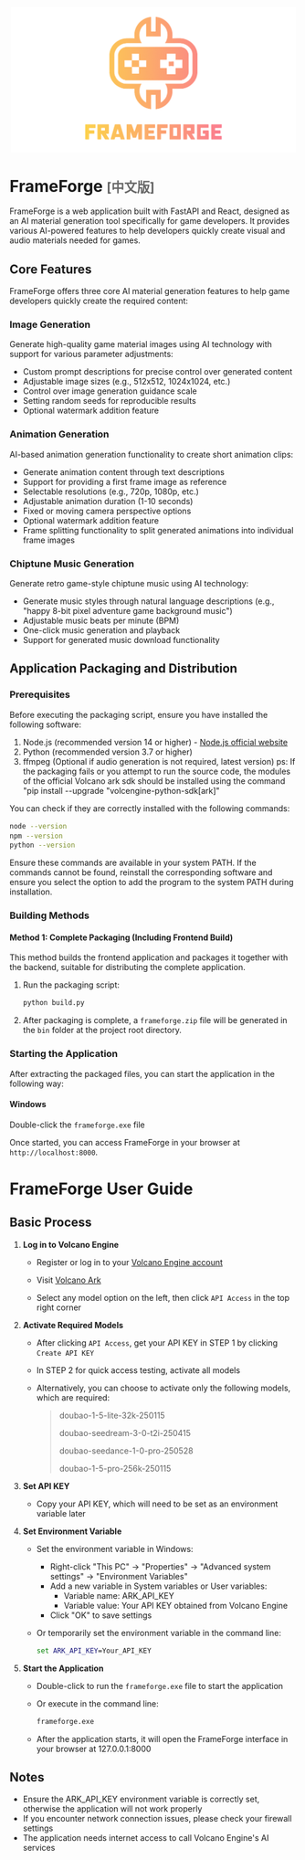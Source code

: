 <div align="center">
  <img src="icon.png" alt="FrameForge Logo" width="500">
</div>

# FrameForge <a href="README.md" target="_blank" style="font-size: 0.8em; text-decoration: none; color: #666;">[中文版]</a>

FrameForge is a web application built with FastAPI and React, designed as an AI material generation tool specifically for game developers. It provides various AI-powered features to help developers quickly create visual and audio materials needed for games.

## Core Features

FrameForge offers three core AI material generation features to help game developers quickly create the required content:

### Image Generation

Generate high-quality game material images using AI technology with support for various parameter adjustments:

- Custom prompt descriptions for precise control over generated content
- Adjustable image sizes (e.g., 512x512, 1024x1024, etc.)
- Control over image generation guidance scale
- Setting random seeds for reproducible results
- Optional watermark addition feature

### Animation Generation

AI-based animation generation functionality to create short animation clips:

- Generate animation content through text descriptions
- Support for providing a first frame image as reference
- Selectable resolutions (e.g., 720p, 1080p, etc.)
- Adjustable animation duration (1-10 seconds)
- Fixed or moving camera perspective options
- Optional watermark addition feature
- Frame splitting functionality to split generated animations into individual frame images

### Chiptune Music Generation

Generate retro game-style chiptune music using AI technology:

- Generate music styles through natural language descriptions (e.g., "happy 8-bit pixel adventure game background music")
- Adjustable music beats per minute (BPM)
- One-click music generation and playback
- Support for generated music download functionality

## Application Packaging and Distribution

### Prerequisites

Before executing the packaging script, ensure you have installed the following software:

1. Node.js (recommended version 14 or higher) - [Node.js official website](https://nodejs.org/)
2. Python (recommended version 3.7 or higher)
3. ffmpeg (Optional if audio generation is not required, latest version)
ps: If the packaging fails or you attempt to run the source code, the modules of the official Volcano ark sdk should be installed using the command "pip install --upgrade "volcengine-python-sdk[ark]"

You can check if they are correctly installed with the following commands:

```bash
node --version
npm --version
python --version
```

Ensure these commands are available in your system PATH. If the commands cannot be found, reinstall the corresponding software and ensure you select the option to add the program to the system PATH during installation.

### Building Methods

#### Method 1: Complete Packaging (Including Frontend Build)

This method builds the frontend application and packages it together with the backend, suitable for distributing the complete application.

1. Run the packaging script:
   
   ```bash
   python build.py
   ```

2. After packaging is complete, a `frameforge.zip` file will be generated in the `bin` folder at the project root directory.

### Starting the Application

After extracting the packaged files, you can start the application in the following way:

#### Windows

Double-click the `frameforge.exe` file

Once started, you can access FrameForge in your browser at `http://localhost:8000`.

# FrameForge User Guide

## Basic Process

1. **Log in to Volcano Engine**
   
   - Register or log in to your [Volcano Engine account](https://www.volcengine.com/)
   
   - Visit [Volcano Ark](https://console.volcengine.com/ark/region:ark+cn-beijing/experience/vision?taskType=Picture&type=GenImage)
   
   - Select any model option on the left, then click `API Access` in the top right corner

2. **Activate Required Models**
   
   - After clicking `API Access`, get your API KEY in STEP 1 by clicking `Create API KEY`
   
   - In STEP 2 for quick access testing, activate all models
   
   - Alternatively, you can choose to activate only the following models, which are required:
     
     > doubao-1-5-lite-32k-250115
     > 
     > doubao-seedream-3-0-t2i-250415
     > 
     > doubao-seedance-1-0-pro-250528
     > 
     > doubao-1-5-pro-256k-250115

3. **Set API KEY**
   
   - Copy your API KEY, which will need to be set as an environment variable later

4. **Set Environment Variable**
   
   - Set the environment variable in Windows:
     
     - Right-click "This PC" -> "Properties" -> "Advanced system settings" -> "Environment Variables"
     - Add a new variable in System variables or User variables:
       - Variable name: ARK_API_KEY
       - Variable value: Your API KEY obtained from Volcano Engine
     - Click "OK" to save settings
   
   - Or temporarily set the environment variable in the command line:
     
     ```cmd
     set ARK_API_KEY=Your_API_KEY
     ```

5. **Start the Application**
   
   - Double-click to run the `frameforge.exe` file to start the application
   
   - Or execute in the command line:
     
     ```cmd
     frameforge.exe
     ```
   
   - After the application starts, it will open the FrameForge interface in your browser at 127.0.0.1:8000

## Notes

- Ensure the ARK_API_KEY environment variable is correctly set, otherwise the application will not work properly
- If you encounter network connection issues, please check your firewall settings
- The application needs internet access to call Volcano Engine's AI services
